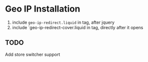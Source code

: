 
# Geo IP Installation

1. include `geo-ip-redirect.liquid` in <head> tag, after jquery
2. include `geo-ip-redirect-cover.liquid in <body> tag, directly after it opens

## TODO

Add store switcher support